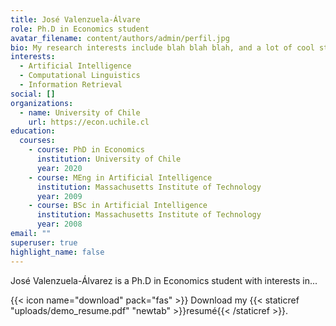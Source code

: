 ```yaml
---
title: José Valenzuela-Álvare
role: Ph.D in Economics student
avatar_filename: content/authors/admin/perfil.jpg
bio: My research interests include blah blah blah, and a lot of cool stuff
interests:
  - Artificial Intelligence
  - Computational Linguistics
  - Information Retrieval
social: []
organizations:
  - name: University of Chile
    url: https://econ.uchile.cl
education:
  courses:
    - course: PhD in Economics
      institution: University of Chile
      year: 2020
    - course: MEng in Artificial Intelligence
      institution: Massachusetts Institute of Technology
      year: 2009
    - course: BSc in Artificial Intelligence
      institution: Massachusetts Institute of Technology
      year: 2008
email: ""
superuser: true
highlight_name: false
---
```


José Valenzuela-Álvarez is a Ph.D in Economics student with interests in... 

{{< icon name="download" pack="fas" >}} Download my {{< staticref "uploads/demo_resume.pdf" "newtab" >}}resumé{{< /staticref >}}.
